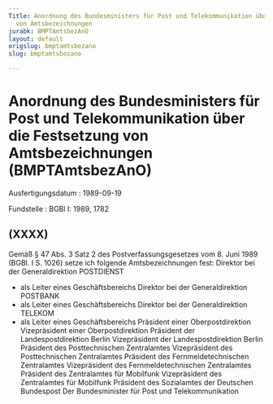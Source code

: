 ```yaml
---
Title: Anordnung des Bundesministers für Post und Telekommunikation über die Festsetzung
  von Amtsbezeichnungen
jurabk: BMPTAmtsbezAnO
layout: default
origslug: bmptamtsbezano
slug: bmptamtsbezano

---
```


# Anordnung des Bundesministers für Post und Telekommunikation über die Festsetzung von Amtsbezeichnungen (BMPTAmtsbezAnO)

Ausfertigungsdatum
:   1989-09-19

Fundstelle
:   BGBl I: 1989, 1782

## (XXXX)

Gemäß § 47 Abs. 3 Satz 2 des Postverfassungsgesetzes vom 8. Juni 1989
(BGBl. I S. 1026) setze ich folgende Amtsbezeichnungen fest:
Direktor bei der Generaldirektion POSTDIENST
- als Leiter eines Geschäftsbereichs
Direktor bei der Generaldirektion POSTBANK
- als Leiter eines Geschäftsbereichs
Direktor bei der Generaldirektion TELEKOM
- als Leiter eines Geschäftsbereichs
Präsident einer Oberpostdirektion
Vizepräsident einer Oberpostdirektion
Präsident der Landespostdirektion Berlin
Vizepräsident der Landespostdirektion Berlin
Präsident des Posttechnischen Zentralamtes
Vizepräsident des Posttechnischen Zentralamtes
Präsident des Fernmeldetechnischen Zentralamtes
Vizepräsident des Fernmeldetechnischen Zentralamtes
Präsident des Zentralamtes für Mobilfunk
Vizepräsident des Zentralamtes für Mobilfunk
Präsident des Sozialamtes der Deutschen Bundespost
Der Bundesminister für Post und Telekommunikation

